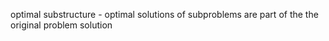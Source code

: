 optimal substructure - optimal solutions of subproblems are
                        part of the the original problem solution
